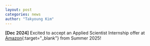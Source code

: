 ```yaml
---
layout: post
categories: news
author: "Takyoung Kim"
---
```


<strong style="font-weight:600">[Dec 2024]</strong> Excited to accept an Applied Scientist Internship offer at [Amazon](https://www.amazon.science/){:target="_blank"} from Summer 2025! 
